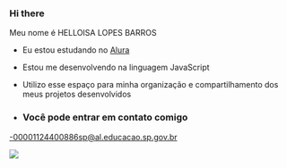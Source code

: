 ### Hi there

Meu nome é HELLOISA LOPES BARROS 

- Eu estou estudando no [Alura](https:www.alura.com.br)
- Estou me desenvolvendo na linguagem JavaScript
- Utilizo esse espaço para minha organização e compartilhamento dos meus projetos desenvolvidos

- ### Você pode entrar em contato comigo 

-00001124400886sp@al.educacao.sp.gov.br


![](https://media1.tenor.com/m/JItZMaGQTxMAAAAC/happy-money.gif)
